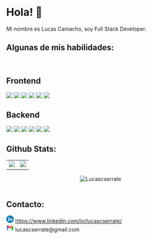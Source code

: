 # Hola! 👋

<div align='start'>
Mi nombre es Lucas Camacho, soy Full Stack Developer.<br>
</div>

## <div align ='start'> Algunas de mis habilidades: </div>

<br />
<h2>Frontend</h2>
<p>
  <img width='60px' src='https://cdn.iconscout.com/icon/free/png-256/javascript-2752148-2284965.png' />
  <img width='60px' src='https://user-images.githubusercontent.com/102181381/185236678-4d3a20e6-4ac7-4e61-a2bd-66c98f576ecf.svg' />
  <img width='60px' src='https://user-images.githubusercontent.com/102181381/185237182-d52b1291-83ba-4b5f-a3ef-e0a26277f8ff.svg' />
  <img width='60px' src='https://user-images.githubusercontent.com/102181381/185236790-0faaaeed-e7ca-4d75-80c9-8b6e0aab1fff.svg' />
  <img width='60px' src='https://user-images.githubusercontent.com/102181381/185237561-15f189ed-ed0c-4282-a5c8-41e5b07c3f46.svg' />
  <img width='60px' src='https://cdn.jsdelivr.net/gh/devicons/devicon/icons/sass/sass-original.svg' />
</p>
<h2>Backend</h2>
<p>
  <img width='60px' src='https://cdn.jsdelivr.net/gh/devicons/devicon/icons/typescript/typescript-original.svg' />
  <img width='80px' src='https://user-images.githubusercontent.com/102181381/185236020-ddf7dba0-bdd7-481a-8199-b566edc77dbc.svg' />
  <img width='60px' src='https://user-images.githubusercontent.com/102181381/185236647-b3712d46-4a0b-4cf8-b761-d53ca8c26fe2.svg' />
  <img width='60px' src='https://user-images.githubusercontent.com/102181381/185237348-35a8cbda-a32b-4a64-a9e0-07e466d0a337.svg' />
  <img width='60px' src='https://user-images.githubusercontent.com/102181381/185237377-f550d006-af86-44c7-a3ac-5fdeafd61e90.svg' />
  <img width='60px' src='https://user-images.githubusercontent.com/102181381/185237411-06551dea-cd5f-4dd5-9be4-994eeea573bc.svg' />
</p>

## Github Stats:

<table>
  <tr>
    <td valign="top"><img src="https://github-readme-stats.vercel.app/api/top-langs/?username=Lucascserrate&theme=github_dark&card_width=450em&hide_border=true"/></td>
    <td valign="top"><img height="180em" src="https://github-readme-stats.vercel.app/api?username=Lucascserrate&show_icons=true&hide_border=true&&count_private=true&include_all_commits=true&theme=github_dark&hide_stars=false" /></td>
  </tr>
</table>
<div align="center">  
  <img align="center" src="https://github-readme-streak-stats.herokuapp.com/?user=Lucascserrate&theme=transparent" alt="Lucascserrate" />
</div>
<br>

## Contacto:
<div>
  <img width='20px' src='./assets/linkedin_icon.png' />
  <a align="center" href='https://www.linkedin.com/in/lucascserrate/'>https://www.linkedin.com/in/lucascserrate/</a>
</div>
<div>
  <img width='20px' src='./assets/gmail_icon.png' />
  <a>lucascserrate@gmail.com</a>
</div>
